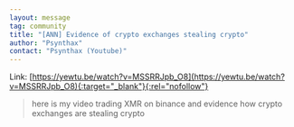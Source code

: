 ```yaml
---
layout: message
tag: community
title: "[ANN] Evidence of crypto exchanges stealing crypto"
author: "Psynthax"	
contact: "Psynthax (Youtube)"
---
```


Link: [https://yewtu.be/watch?v=MSSRRJpb_O8](https://yewtu.be/watch?v=MSSRRJpb_O8){:target="_blank"}{:rel="nofollow"}

> here is my video trading XMR on binance and evidence how crypto exchanges are stealing crypto
